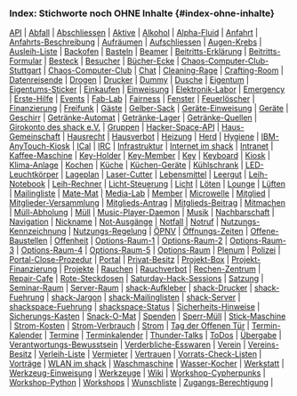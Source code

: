 ### Index: Stichworte noch OHNE Inhalte {#index-ohne-inhalte}

[API](#api) | 
[Abfall](#abfall) | 
[Abschliessen](#abschliessen) | 
[Aktive](#aktive) | 
[Alkohol](#alkohol) | 
[Alpha-Fluid](#alpha-fluid) | 
[Anfahrt](#anfahrt) | 
[Anfahrts-Beschreibung](#anfahrts-beschreibung) | 
[Aufräumen](#aufraeumen) | 
[Aufschliessen](#aufschliessen) | 
[Augen-Krebs](#augen-krebs) | 
[Ausleih-Liste](#ausleih-liste) | 
[Backofen](#backofen) | 
[Basteln](#basteln) | 
[Beamer](#beamer) | 
[Beitritts-Erklärung](#beitritts-erklaerung) | 
[Beitritts-Formular](#beitritts-formular) | 
[Besteck](#besteck) | 
[Besucher](#besucher) | 
[Bücher-Ecke](#buecher-ecke) | 
[Chaos-Computer-Club-Stuttgart](#chaos-computer-club-stuttgart) | 
[Chaos-Computer-Club](#chaos-computer-club) | 
[Chat](#chat) | 
[Cleaning-Rage](#cleaning-rage) | 
[Crafting-Room](#crafting-room) | 
[Datenreisende](#datenreisende) | 
[Drogen](#drogen) | 
[Drucker](#drucker) | 
[Dummy](#dummy) | 
[Dusche](#dusche) | 
[Eigentum](#eigentum) | 
[Eigentums-Sticker](#eigentums-sticker) | 
[Einkaufen](#einkaufen) | 
[Einweisung](#einweisung) | 
[Elektronik-Labor](#elektronik-labor) | 
[Emergency](#emergency) | 
[Erste-Hilfe](#erste-hilfe) | 
[Events](#events) | 
[Fab-Lab](#fab-lab) | 
[Fairness](#fairness) | 
[Fenster](#fenster) | 
[Feuerlöscher](#feuerloescher) | 
[Finanzierung](#finanzierung) | 
[Freifunk](#freifunk) | 
[Gäste](#gaeste) | 
[Gelber-Sack](#gelber-sack) | 
[Geräte-Einweisung](#geraete-einweisung) | 
[Geräte](#geraete) | 
[Geschirr](#geschirr) | 
[Getränke-Automat](#getraenke-automat) | 
[Getränke-Lager](#getraenke-lager) | 
[Getränke-Quellen](#getraenke-quellen) | 
[Girokonto des shack e.V.](#girokonto-des-shack-e.v.) | 
[Gruppen](#gruppen) | 
[Hacker-Space-API](#hacker-space-api) | 
[Haus-Gemeinschaft](#haus-gemeinschaft) | 
[Hausrecht](#hausrecht) | 
[Hausverbot](#hausverbot) | 
[Heizung](#heizung) | 
[Herd](#herd) | 
[Hygiene](#hygiene) | 
[IBM-AnyTouch-Kiosk](#ibm-anytouch-kiosk) | 
[ICal](#ical) | 
[IRC](#irc) | 
[Infrastruktur](#infrastruktur) | 
[Internet im shack](#internet-im-shack) | 
[Intranet](#intranet) | 
[Kaffee-Maschine](#kaffee-maschine) | 
[Key-Holder](#key-holder) | 
[Key-Member](#key-member) | 
[Key](#key) | 
[Keyboard](#keyboard) | 
[Kiosk](#kiosk) | 
[Klima-Anlage](#klima-anlage) | 
[Kochen](#kochen) | 
[Küche](#kueche) | 
[Küchen-Geräte](#kuechen-geraete) | 
[Kühlschrank](#kuehlschrank) | 
[LED-Leuchtkörper](#led-leuchtkoerper) | 
[Lageplan](#lageplan) | 
[Laser-Cutter](#laser-cutter) | 
[Lebensmittel](#lebensmittel) | 
[Leergut](#leergut) | 
[Leih-Notebook](#leih-notebook) | 
[Leih-Rechner](#leih-rechner) | 
[Licht-Steuerung](#licht-steuerung) | 
[Licht](#licht) | 
[Löten](#loeten) | 
[Lounge](#lounge) | 
[Lüften](#lueften) | 
[Mailingliste](#mailingliste) | 
[Mate-Mat](#mate-mat) | 
[Media-Lab](#media-lab) | 
[Member](#member) | 
[Microwelle](#microwelle) | 
[Mitglied](#mitglied) | 
[Mitglieder-Versammlung](#mitglieder-versammlung) | 
[Mitglieds-Antrag](#mitglieds-antrag) | 
[Mitglieds-Beitrag](#mitglieds-beitrag) | 
[Mitmachen](#mitmachen) | 
[Müll-Abholung](#muell-abholung) | 
[Müll](#muell) | 
[Music-Player-Daemon](#music-player-daemon) | 
[Musik](#musik) | 
[Nachbarschaft](#nachbarschaft) | 
[Navigation](#navigation) | 
[Nickname](#nickname) | 
[Not-Ausgänge](#not-ausgaenge) | 
[Notfall](#notfall) | 
[Notruf](#notruf) | 
[Nutzungs-Kennzeichnung](#nutzungs-kennzeichnung) | 
[Nutzungs-Regelung](#nutzungs-regelung) | 
[ÖPNV](#oepnv) | 
[Öffnungs-Zeiten](#oeffnungs-zeiten) | 
[Offene-Baustellen](#offene-baustellen) | 
[Offenheit](#offenheit) | 
[Options-Raum-1](#options-raum-1) | 
[Options-Raum-2](#options-raum-2) | 
[Options-Raum-3](#options-raum-3) | 
[Options-Raum-4](#options-raum-4) | 
[Options-Raum-5](#options-raum-5) | 
[Options-Raum](#options-raum) | 
[Plenum](#plenum) | 
[Polizei](#polizei) | 
[Portal-Close-Prozedur](#portal-close-prozedur) | 
[Portal](#portal) | 
[Privat-Besitz](#privat-besitz) | 
[Projekt-Box](#projekt-box) | 
[Projekt-Finanzierung](#projekt-finanzierung) | 
[Projekte](#projekte) | 
[Rauchen](#rauchen) | 
[Rauchverbot](#rauchverbot) | 
[Rechen-Zentrum](#rechen-zentrum) | 
[Repair-Cafe](#repair-cafe) | 
[Rote-Steckdosen](#rote-steckdosen) | 
[Saturday-Hack-Sessions](#saturday-hack-sessions) | 
[Satzung](#satzung) | 
[Seminar-Raum](#seminar-raum) | 
[Server-Raum](#server-raum) | 
[shack-Aufkleber](#shack-aufkleber) | 
[shack-Drucker](#shack-drucker) | 
[shack-Fuehrung](#shack-fuehrung) | 
[shack-Jargon](#shack-jargon) | 
[shack-Mailinglisten](#shack-mailinglisten) | 
[shack-Server](#shack-server) | 
[shackspace-Fuehrung](#shackspace-fuehrung) | 
[shackspace-Status](#shackspace-status) | 
[Sicherheits-Hinweise](#sicherheits-hinweise) | 
[Sicherungs-Kasten](#sicherungs-kasten) | 
[Snack-O-Mat](#snack-o-mat) | 
[Spenden](#spenden) | 
[Sperr-Müll](#sperr-muell) | 
[Stick-Maschine](#stick-maschine) | 
[Strom-Kosten](#strom-kosten) | 
[Strom-Verbrauch](#strom-verbrauch) | 
[Strom](#strom) | 
[Tag der Offenen Tür](#tag-der-offenen-tuer) | 
[Termin-Kalender](#termin-kalender) | 
[Termine](#termine) | 
[Terminkalender](#terminkalender) | 
[Thunder-Talks](#thunder-talks) | 
[ToDos](#todos) | 
[Übergabe](#uebergabe) | 
[Verantwortungs-Bewusstsein](#verantwortungs-bewusstsein) | 
[Verderbliche-Esswaren](#verderbliche-esswaren) | 
[Verein](#verein) | 
[Vereins-Besitz](#vereins-besitz) | 
[Verleih-Liste](#verleih-liste) | 
[Vermieter](#vermieter) | 
[Vertrauen](#vertrauen) | 
[Vorrats-Check-Listen](#vorrats-check-listen) | 
[Vorträge](#vortraege) | 
[WLAN im shack](#wlan-im-shack) | 
[Waschmaschine](#waschmaschine) | 
[Wasser-Kocher](#wasser-kocher) | 
[Werkstatt](#werkstatt) | 
[Werkzeug-Einweisung](#werkzeug-einweisung) | 
[Werkzeuge](#werkzeuge) | 
[Wiki](#wiki) | 
[Workshop-Cypherpunks](#workshop-cypherpunks) | 
[Workshop-Python](#workshop-python) | 
[Workshops](#workshops) | 
[Wunschliste](#wunschliste) | 
[Zugangs-Berechtigung](#zugangs-berechtigung) | 
